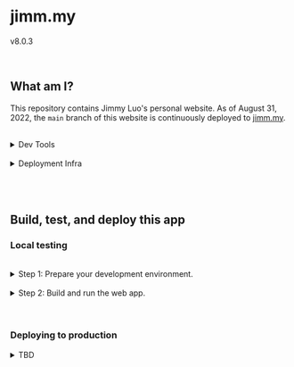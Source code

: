 # jimm.my

v8.0.3

<br/>

## What am I?

This repository contains Jimmy Luo's personal website. As of August 31, 2022, the `main` branch of this website is continuously deployed to [jimm.my](https://jimm.my/).

<br/>

<details><summary>Dev Tools</summary>

This is a web app with a server built on [Express](https://expressjs.com/) [Node.js](https://nodejs.org/en/) and a presentation layer built on [Embedded Javascript templating](https://ejs.co/) and the [Materialize] UX framework. The source is written in [TypeScript](https://typescriptlang.org/).

| Key          | Value                                                                                                                                             |
| ------------ | ------------------------------------------------------------------------------------------------------------------------------------------------- |
| Platform     | Windows 11                                                                                                                                        |
| Architecture | amd64                                                                                                                                             |
| IDE          | [Visual Studio Code](https://code.visualstudio.com/)                                                                                              |
| Dependencies | See `package.json` |

</details>

<br/>

<details><summary>Deployment Infra</summary>

The source contained in this repository's `main` branch is continuously built and deployed to an [Azure Web App](https://azure.microsoft.com/en-us/services/app-service/web/) instance using [GitHub Actions](https://docs.microsoft.com/en-us/azure/app-service/deploy-github-actions?tabs=applevel).

| Key                    | Value                                                                                                          |
| ---------------------- | -------------------------------------------------------------------------------------------------------------- |
| Cloud Service Provider | Microsft Azure                                                                                                 |
| Cloud App              | [Azure Web App](https://azure.microsoft.com/en-us/services/app-service/web/) |
| CI/CD Connector        | [GitHub Actions](https://docs.microsoft.com/en-us/azure/app-service/deploy-github-actions?tabs=applevel)      |

</details>

<br/>
<br/>
<br/>

## Build, test, and deploy this app

### Local testing

<br/>

<details><summary>Step 1: Prepare your development environment.</summary>

1. If you don't already have Node.js, [install Node.js](https://nodejs.dev/en/learn/how-to-install-nodejs).

2. Save this Git repository on your local machine.

3. Open a terminal at the root of the repository.

4. Run the following command to install all the required Node.js packages (specified in your project root directory by package.json:

        ```powershell
        npm ci
        ```

You now have:

- ... all the necessary project files downloaded to your local directory.
- ... all the necessary dependencies installed to locally build and deploy (test) this web app.

</details>

<br/>

<details><summary>Step 2: Build and run the web app.</summary>

You can now run this web app's `dev` script, which prepares a local build of the web app, deploys it on your local host machine, and opens a browser to the local host so you can preview the app. It also continuously rebuilds when any changes are detected.

        ```powershell
        npm run dev
        ```

</details>

<br/>
<br/>

### Deploying to production

<details><summary>TBD</summary>

<br/>

Placeholder for deployment instructions once on a stable minor build with continuously deplying commits.

</details>
